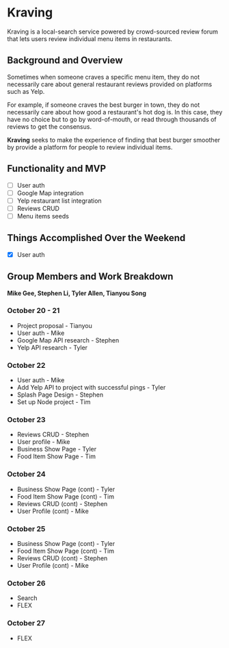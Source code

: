 # Kraving

Kraving is a local-search service powered by crowd-sourced review forum that lets users review individual menu items in restaurants.

## Background and Overview

Sometimes when someone craves a specific menu item, they do not necessarily care about general restaurant reviews provided on platforms such as Yelp. 

For example, if someone craves the best burger in town, they do not necessarily care about how good a restaurant's hot dog is. In this case, they have no choice but to go by word-of-mouth, or read through thousands of reviews to get the consensus. 

**Kraving** seeks to make the experience of finding that best burger smoother by provide a platform for people to review individual items.

## Functionality and MVP

- [ ] User auth
- [ ] Google Map integration
- [ ] Yelp restaurant list integration
- [ ] Reviews CRUD 
- [ ] Menu items seeds

## Things Accomplished Over the Weekend 

- [x] User auth

## Group Members and Work Breakdown

**Mike Gee, Stephen Li, Tyler Allen, Tianyou Song**

### October 20 - 21 
 - Project proposal - Tianyou
 - User auth - Mike
 - Google Map API research - Stephen
 - Yelp API research - Tyler

### October 22

 - User auth - Mike
 - Add Yelp API to project with successful pings - Tyler
 - Splash Page Design - Stephen
 - Set up Node project - Tim

### October 23 

 - Reviews CRUD - Stephen
 - User profile - Mike
 - Business Show Page - Tyler
 - Food Item Show Page - Tim

### October 24 

 - Business Show Page (cont) - Tyler
 - Food Item Show Page (cont) - Tim
 - Reviews CRUD (cont) - Stephen
 - User Profile (cont) - Mike

### October 25

 - Business Show Page (cont) - Tyler
 - Food Item Show Page (cont) - Tim
 - Reviews CRUD (cont) - Stephen
 - User Profile (cont) - Mike

### October 26 
  - Search
  - FLEX

### October 27 

  - FLEX